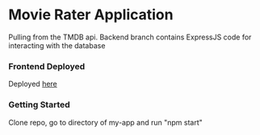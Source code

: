 # Movie Rater Application
Pulling from the TMDB api. Backend branch contains ExpressJS code for interacting with the database

### Frontend Deployed
Deployed [here](https://movie-rater-project.netlify.app)

### Getting Started
Clone repo, go to directory of my-app and run "npm start"


